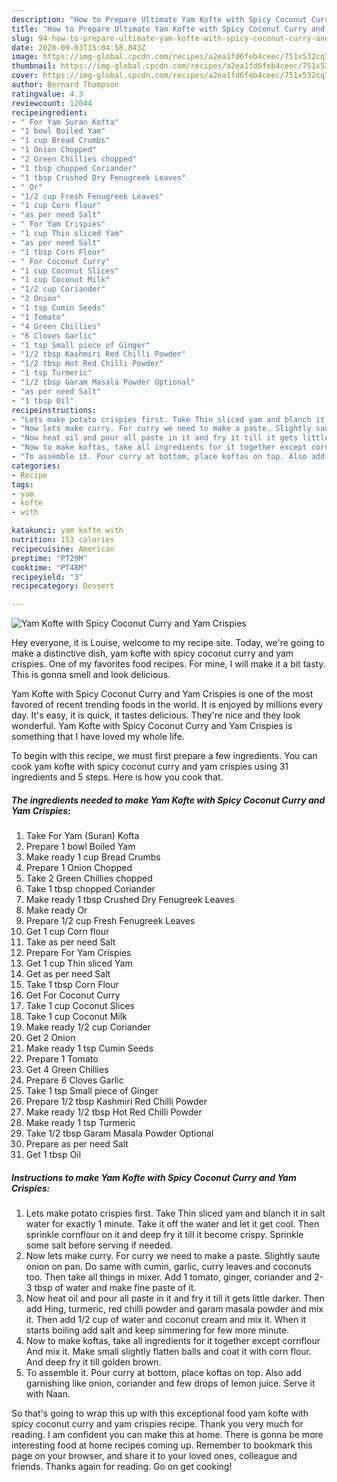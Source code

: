 ```yaml
---
description: "How to Prepare Ultimate Yam Kofte with Spicy Coconut Curry and Yam Crispies"
title: "How to Prepare Ultimate Yam Kofte with Spicy Coconut Curry and Yam Crispies"
slug: 94-how-to-prepare-ultimate-yam-kofte-with-spicy-coconut-curry-and-yam-crispies
date: 2020-09-03T15:04:58.843Z
image: https://img-global.cpcdn.com/recipes/a2ea1fd6feb4ceec/751x532cq70/yam-kofte-with-spicy-coconut-curry-and-yam-crispies-recipe-main-photo.jpg
thumbnail: https://img-global.cpcdn.com/recipes/a2ea1fd6feb4ceec/751x532cq70/yam-kofte-with-spicy-coconut-curry-and-yam-crispies-recipe-main-photo.jpg
cover: https://img-global.cpcdn.com/recipes/a2ea1fd6feb4ceec/751x532cq70/yam-kofte-with-spicy-coconut-curry-and-yam-crispies-recipe-main-photo.jpg
author: Bernard Thompson
ratingvalue: 4.3
reviewcount: 12044
recipeingredient:
- " For Yam Suran Kofta"
- "1 bowl Boiled Yam"
- "1 cup Bread Crumbs"
- "1 Onion Chopped"
- "2 Green Chillies chopped"
- "1 tbsp chopped Coriander"
- "1 tbsp Crushed Dry Fenugreek Leaves"
- " Or"
- "1/2 cup Fresh Fenugreek Leaves"
- "1 cup Corn flour"
- "as per need Salt"
- " For Yam Crispies"
- "1 cup Thin sliced Yam"
- "as per need Salt"
- "1 tbsp Corn Flour"
- " For Coconut Curry"
- "1 cup Coconut Slices"
- "1 cup Coconut Milk"
- "1/2 cup Coriander"
- "2 Onion"
- "1 tsp Cumin Seeds"
- "1 Tomato"
- "4 Green Chillies"
- "6 Cloves Garlic"
- "1 tsp Small piece of Ginger"
- "1/2 tbsp Kashmiri Red Chilli Powder"
- "1/2 tbsp Hot Red Chilli Powder"
- "1 tsp Turmeric"
- "1/2 tbsp Garam Masala Powder Optional"
- "as per need Salt"
- "1 tbsp Oil"
recipeinstructions:
- "Lets make potato crispies first. Take Thin sliced yam and blanch it in salt water for exactly 1 minute. Take it off the water and let it get cool. Then sprinkle cornflour on it and deep fry it till it become crispy. Sprinkle some salt before serving if needed."
- "Now lets make curry. For curry we need to make a paste. Slightly saute onion on pan. Do same with cumin, garlic, curry leaves and coconuts too. Then take all things in mixer. Add 1 tomato, ginger, coriander and 2-3 tbsp of water and make fine paste of it."
- "Now heat oil and pour all paste in it and fry it till it gets little darker. Then add Hing, turmeric, red chilli powder and garam masala powder and mix it. Then add 1/2 cup of water and coconut cream and mix it. When it starts boiling add salt and keep simmering for few more minute."
- "Now to make koftas, take all ingredients for it together except cornflour And mix it. Make small slightly flatten balls and coat it with corn flour. And deep fry it till golden brown."
- "To assemble it. Pour curry at bottom, place koftas on top. Also add garnishing like onion, coriander and few drops of lemon juice. Serve it with Naan."
categories:
- Recipe
tags:
- yam
- kofte
- with

katakunci: yam kofte with 
nutrition: 153 calories
recipecuisine: American
preptime: "PT29M"
cooktime: "PT48M"
recipeyield: "3"
recipecategory: Dessert

---
```



![Yam Kofte with Spicy Coconut Curry and Yam Crispies](https://img-global.cpcdn.com/recipes/a2ea1fd6feb4ceec/751x532cq70/yam-kofte-with-spicy-coconut-curry-and-yam-crispies-recipe-main-photo.jpg)

Hey everyone, it is Louise, welcome to my recipe site. Today, we're going to make a distinctive dish, yam kofte with spicy coconut curry and yam crispies. One of my favorites food recipes. For mine, I will make it a bit tasty. This is gonna smell and look delicious.



Yam Kofte with Spicy Coconut Curry and Yam Crispies is one of the most favored of recent trending foods in the world. It is enjoyed by millions every day. It's easy, it is quick, it tastes delicious. They're nice and they look wonderful. Yam Kofte with Spicy Coconut Curry and Yam Crispies is something that I have loved my whole life.


To begin with this recipe, we must first prepare a few ingredients. You can cook yam kofte with spicy coconut curry and yam crispies using 31 ingredients and 5 steps. Here is how you cook that.

<!--inarticleads1-->

##### The ingredients needed to make Yam Kofte with Spicy Coconut Curry and Yam Crispies:

1. Take  For Yam (Suran) Kofta
1. Prepare 1 bowl Boiled Yam
1. Make ready 1 cup Bread Crumbs
1. Prepare 1 Onion Chopped
1. Take 2 Green Chillies chopped
1. Take 1 tbsp chopped Coriander
1. Make ready 1 tbsp Crushed Dry Fenugreek Leaves
1. Make ready  Or
1. Prepare 1/2 cup Fresh Fenugreek Leaves
1. Get 1 cup Corn flour
1. Take as per need Salt
1. Prepare  For Yam Crispies
1. Get 1 cup Thin sliced Yam
1. Get as per need Salt
1. Take 1 tbsp Corn Flour
1. Get  For Coconut Curry
1. Take 1 cup Coconut Slices
1. Take 1 cup Coconut Milk
1. Make ready 1/2 cup Coriander
1. Get 2 Onion
1. Make ready 1 tsp Cumin Seeds
1. Prepare 1 Tomato
1. Get 4 Green Chillies
1. Prepare 6 Cloves Garlic
1. Take 1 tsp Small piece of Ginger
1. Prepare 1/2 tbsp Kashmiri Red Chilli Powder
1. Make ready 1/2 tbsp Hot Red Chilli Powder
1. Make ready 1 tsp Turmeric
1. Take 1/2 tbsp Garam Masala Powder Optional
1. Prepare as per need Salt
1. Get 1 tbsp Oil




<!--inarticleads2-->

##### Instructions to make Yam Kofte with Spicy Coconut Curry and Yam Crispies:

1. Lets make potato crispies first. Take Thin sliced yam and blanch it in salt water for exactly 1 minute. Take it off the water and let it get cool. Then sprinkle cornflour on it and deep fry it till it become crispy. Sprinkle some salt before serving if needed.
1. Now lets make curry. For curry we need to make a paste. Slightly saute onion on pan. Do same with cumin, garlic, curry leaves and coconuts too. Then take all things in mixer. Add 1 tomato, ginger, coriander and 2-3 tbsp of water and make fine paste of it.
1. Now heat oil and pour all paste in it and fry it till it gets little darker. Then add Hing, turmeric, red chilli powder and garam masala powder and mix it. Then add 1/2 cup of water and coconut cream and mix it. When it starts boiling add salt and keep simmering for few more minute.
1. Now to make koftas, take all ingredients for it together except cornflour And mix it. Make small slightly flatten balls and coat it with corn flour. And deep fry it till golden brown.
1. To assemble it. Pour curry at bottom, place koftas on top. Also add garnishing like onion, coriander and few drops of lemon juice. Serve it with Naan.




So that's going to wrap this up with this exceptional food yam kofte with spicy coconut curry and yam crispies recipe. Thank you very much for reading. I am confident you can make this at home. There is gonna be more interesting food at home recipes coming up. Remember to bookmark this page on your browser, and share it to your loved ones, colleague and friends. Thanks again for reading. Go on get cooking!
